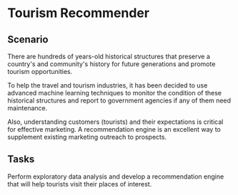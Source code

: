 # Tourism Recommender

## Scenario

There are hundreds of years-old historical structures that preserve a country's and community's history for future generations and promote tourism opportunities.

To help the travel and tourism industries, it has been decided to use advanced machine learning techniques to monitor the condition of these historical structures and report to government agencies if any of them need maintenance.

Also, understanding customers (tourists) and their expectations is critical for effective marketing. A recommendation engine is an excellent way to supplement existing marketing outreach to prospects.

## Tasks
Perform exploratory data analysis and develop a recommendation engine that will help tourists visit their places of interest.